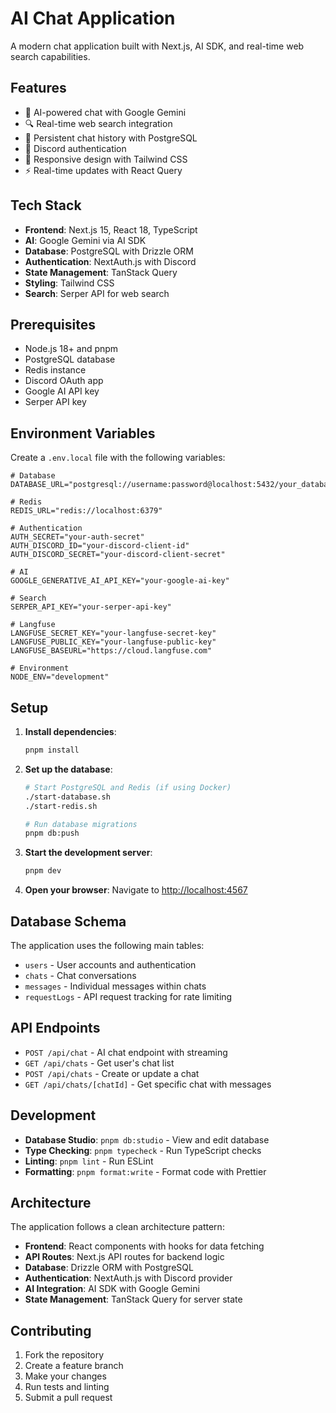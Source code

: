 # AI Chat Application

A modern chat application built with Next.js, AI SDK, and real-time web search capabilities.

## Features

- 🤖 AI-powered chat with Google Gemini
- 🔍 Real-time web search integration
- 💾 Persistent chat history with PostgreSQL
- 🔐 Discord authentication
- 📱 Responsive design with Tailwind CSS
- ⚡ Real-time updates with React Query

## Tech Stack

- **Frontend**: Next.js 15, React 18, TypeScript
- **AI**: Google Gemini via AI SDK
- **Database**: PostgreSQL with Drizzle ORM
- **Authentication**: NextAuth.js with Discord
- **State Management**: TanStack Query
- **Styling**: Tailwind CSS
- **Search**: Serper API for web search

## Prerequisites

- Node.js 18+ and pnpm
- PostgreSQL database
- Redis instance
- Discord OAuth app
- Google AI API key
- Serper API key

## Environment Variables

Create a `.env.local` file with the following variables:

```env
# Database
DATABASE_URL="postgresql://username:password@localhost:5432/your_database"

# Redis
REDIS_URL="redis://localhost:6379"

# Authentication
AUTH_SECRET="your-auth-secret"
AUTH_DISCORD_ID="your-discord-client-id"
AUTH_DISCORD_SECRET="your-discord-client-secret"

# AI
GOOGLE_GENERATIVE_AI_API_KEY="your-google-ai-key"

# Search
SERPER_API_KEY="your-serper-api-key"

# Langfuse
LANGFUSE_SECRET_KEY="your-langfuse-secret-key"
LANGFUSE_PUBLIC_KEY="your-langfuse-public-key"
LANGFUSE_BASEURL="https://cloud.langfuse.com"

# Environment
NODE_ENV="development"
```

## Setup

1. **Install dependencies**:

   ```bash
   pnpm install
   ```

2. **Set up the database**:

   ```bash
   # Start PostgreSQL and Redis (if using Docker)
   ./start-database.sh
   ./start-redis.sh

   # Run database migrations
   pnpm db:push
   ```

3. **Start the development server**:

   ```bash
   pnpm dev
   ```

4. **Open your browser**:
   Navigate to [http://localhost:4567](http://localhost:4567)

## Database Schema

The application uses the following main tables:

- `users` - User accounts and authentication
- `chats` - Chat conversations
- `messages` - Individual messages within chats
- `requestLogs` - API request tracking for rate limiting

## API Endpoints

- `POST /api/chat` - AI chat endpoint with streaming
- `GET /api/chats` - Get user's chat list
- `POST /api/chats` - Create or update a chat
- `GET /api/chats/[chatId]` - Get specific chat with messages

## Development

- **Database Studio**: `pnpm db:studio` - View and edit database
- **Type Checking**: `pnpm typecheck` - Run TypeScript checks
- **Linting**: `pnpm lint` - Run ESLint
- **Formatting**: `pnpm format:write` - Format code with Prettier

## Architecture

The application follows a clean architecture pattern:

- **Frontend**: React components with hooks for data fetching
- **API Routes**: Next.js API routes for backend logic
- **Database**: Drizzle ORM with PostgreSQL
- **Authentication**: NextAuth.js with Discord provider
- **AI Integration**: AI SDK with Google Gemini
- **State Management**: TanStack Query for server state

## Contributing

1. Fork the repository
2. Create a feature branch
3. Make your changes
4. Run tests and linting
5. Submit a pull request
